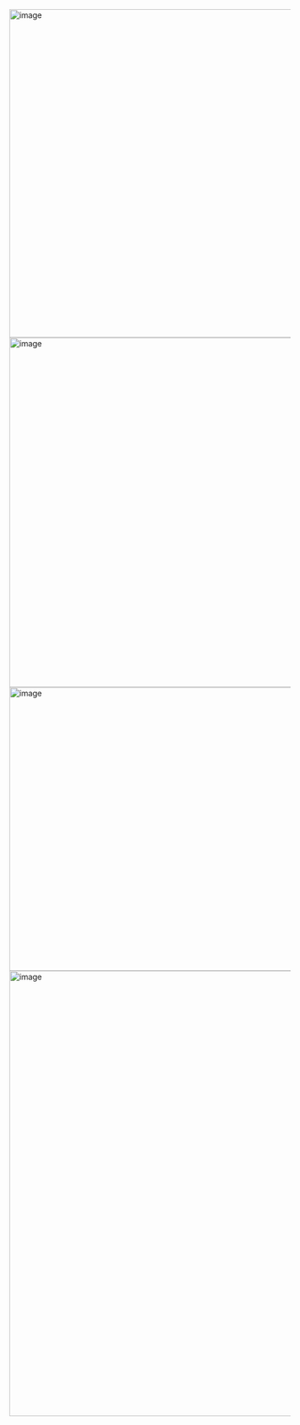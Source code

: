 <img width="991" height="587" alt="image" src="https://github.com/user-attachments/assets/f679cebe-e5d1-4a10-91d5-54b61394e8d8" />
<img width="896" height="625" alt="image" src="https://github.com/user-attachments/assets/b65556ed-706a-4ac4-abd9-bdabd9d2fe0d" />
<img width="962" height="507" alt="image" src="https://github.com/user-attachments/assets/b25d21b2-6a2b-45fd-ad40-8cf5f28d3aad" />
<img width="985" height="796" alt="image" src="https://github.com/user-attachments/assets/99663e01-5852-46bd-959b-d6d50377027a" />
